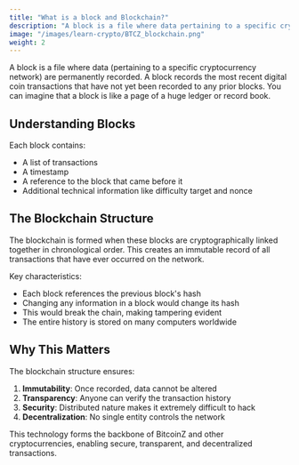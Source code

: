 ```yaml
---
title: "What is a block and Blockchain?"
description: "A block is a file where data pertaining to a specific cryptocurrency network are permanently recorded, forming the foundation of blockchain technology."
image: "/images/learn-crypto/BTCZ_blockchain.png"
weight: 2
---
```


A block is a file where data (pertaining to a specific cryptocurrency network) are permanently recorded. A block records the most recent digital coin transactions that have not yet been recorded to any prior blocks. You can imagine that a block is like a page of a huge ledger or record book.

## Understanding Blocks

Each block contains:
- A list of transactions
- A timestamp
- A reference to the block that came before it
- Additional technical information like difficulty target and nonce

## The Blockchain Structure

The blockchain is formed when these blocks are cryptographically linked together in chronological order. This creates an immutable record of all transactions that have ever occurred on the network.

Key characteristics:
- Each block references the previous block's hash
- Changing any information in a block would change its hash
- This would break the chain, making tampering evident
- The entire history is stored on many computers worldwide

## Why This Matters

The blockchain structure ensures:
1. **Immutability**: Once recorded, data cannot be altered
2. **Transparency**: Anyone can verify the transaction history
3. **Security**: Distributed nature makes it extremely difficult to hack
4. **Decentralization**: No single entity controls the network

This technology forms the backbone of BitcoinZ and other cryptocurrencies, enabling secure, transparent, and decentralized transactions.